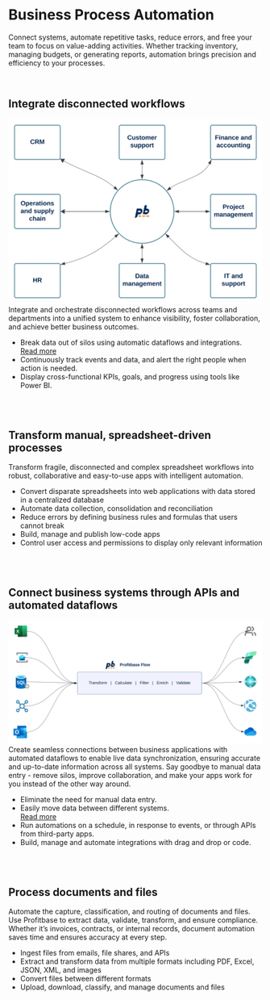 # Business Process Automation

Connect systems, automate repetitive tasks, reduce errors, and free your team to focus on value-adding activities. Whether tracking inventory, managing budgets, or generating reports, automation brings precision and efficiency to your processes.

<br/>

## Integrate disconnected workflows


<div class="box-two-column box-blue">
    <div class="box-left">
        <img src="../../../images/cfo-platform/workflow-integration.svg" alt="Break data out of silos">
    </div>
    <div class="box-right">
        <span class="box-topic-text">
            Integrate and orchestrate disconnected workflows across teams and departments into a unified system to enhance visibility, foster collaboration, and achieve better business outcomes.
        </span>
        <ul class="box-list">
            <li>Break data out of silos using automatic dataflows and integrations. <br/>  <a href="data-integration-and-transformation.md" class="new-custom-link">Read more</a></li>
            <li>Continuously track events and data, and alert the right people when action is needed.</li>
            <li>Display cross-functional KPIs, goals, and progress using tools like Power BI.</li>
        </ul>        
    </div>
</div>

<br/>
<br/>

## Transform manual, spreadsheet-driven processes

Transform fragile, disconnected and complex spreadsheet workflows into robust, collaborative and easy-to-use apps with intelligent automation.

-	Convert disparate spreadsheets into web applications with data stored in a centralized database
-	Automate data collection, consolidation and reconciliation
-	Reduce errors by defining business rules and formulas that users cannot break
-	Build, manage and publish low-code apps
-	Control user access and permissions to display only relevant information

<br/>
<br/>

## Connect business systems through APIs and automated dataflows

<div class="box-two-column box-blue">
    <div class="box-left">
        <img src="../../../images/cfo-platform/Flow-system-integration-pipeline.svg" alt="Connect business systems through APIs and automated dataflows">
    </div>
    <div class="box-right">
        <span class="box-topic-text">
            Create seamless connections between business applications with automated dataflows to enable live data synchronization, ensuring accurate and up-to-date information across all systems. Say goodbye to manual data entry - remove silos, improve collaboration, and make your apps work for you instead of the other way around.
        </span>
        <ul class="box-list">
            <li>Eliminate the need for manual data entry.</li>
            <li>Easily move data between different systems.<br/>  <a href="data-integration-and-transformation.md" class="new-custom-link">Read more</a></li>
            <li>Run automations on a schedule, in response to events, or through APIs from third-party apps.</li>
            <li>Build, manage and automate integrations with drag and drop or code.</li>
        </ul>        
    </div>
</div>

<br/>
<br/>

## Process documents and files

Automate the capture, classification, and routing of documents and files. Use Profitbase to extract data, validate, transform, and ensure compliance. Whether it’s invoices, contracts, or internal records, document automation saves time and ensures accuracy at every step.  

-	Ingest files from emails, file shares, and APIs 
-	Extract and transform data from multiple formats including PDF, Excel, JSON, XML, and images
-	Convert files between different formats
-	Upload, download, classify, and manage documents and files


